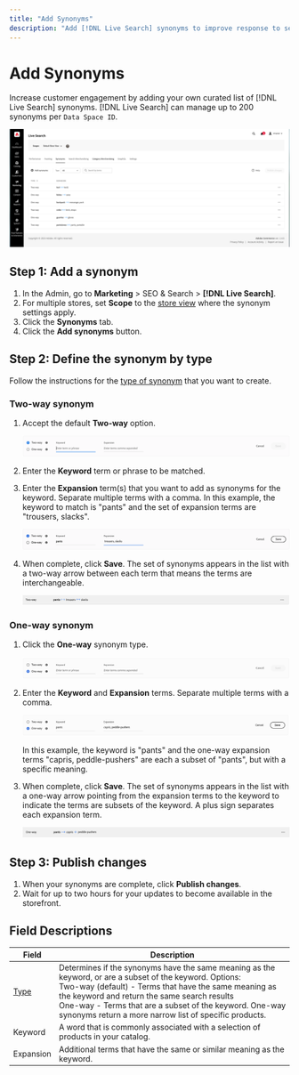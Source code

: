 ```yaml
---
title: "Add Synonyms"
description: "Add [!DNL Live Search] synonyms to improve response to search requests."
---
```

# Add Synonyms

Increase customer engagement by adding your own curated list of [!DNL Live Search] synonyms. [!DNL Live Search] can manage up to 200 synonyms per `Data Space ID`.

![[!DNL Live Search] synonyms](assets/synonym-workspace.png)

## Step 1: Add a synonym

1. In the Admin, go to **Marketing** > SEO & Search > **[!DNL Live Search]**.
1. For multiple stores, set **Scope** to the [store view](https://experienceleague.adobe.com/docs/commerce-admin/start/setup/websites-stores-views.html#scope-settings) where the synonym settings apply.
1. Click the **Synonyms** tab.
1. Click the **Add synonyms** button.

## Step 2: Define the synonym by type

Follow the instructions for the [type of synonym](synonyms-type.md) that you want to create.

### Two-way synonym

1. Accept the default **Two-way** option.

   ![Add two-way synonym](assets/synonym-add-two-way.png)

1. Enter the **Keyword** term or phrase to be matched.
1. Enter the **Expansion** term(s) that you want to add as synonyms for the keyword. Separate multiple terms with a comma.
   In this example, the keyword to match is "pants" and the set of expansion terms are "trousers, slacks".

   ![Two-way synonym example](assets/synonym-add-two-way-example.png)

1. When complete, click **Save**.
   The set of synonyms appears in the list with a two-way arrow between each term that means the terms are interchangeable.

   ![Two-way synonym](assets/synonym-two-way.png)

### One-way synonym

1. Click the **One-way** synonym type.

   ![Add one-way synonym](assets/synonym-add-one-way.png)

1. Enter the **Keyword** and **Expansion** terms. Separate multiple terms with a comma.

   ![One-way synonym example](assets/synonym-add-one-way-example.png)

   In this example, the keyword is "pants" and the one-way expansion terms "capris, peddle-pushers" are each a subset of "pants", but with a specific meaning.

1. When complete, click **Save**.
   The set of synonyms appears in the list with a one-way arrow pointing from the expansion terms to the keyword to indicate the terms are subsets of the keyword. A plus sign separates each expansion term.

   ![One-way synonym](assets/synonym-one-way.png)

## Step 3: Publish changes

1. When your synonyms are complete, click **Publish changes**.
1. Wait for up to two hours for your updates to become available in the storefront.

## Field Descriptions

| Field | Description |
|--- |--- |
| [Type](synonyms.md) | Determines if the synonyms have the same meaning as the keyword, or are a subset of the keyword. Options:<br />Two-way (default) - Terms that have the same meaning as the keyword and return the same search results<br />One-way - Terms that are a subset of the keyword. One-way synonyms return a more narrow list of specific products. |
| Keyword | A word that is commonly associated with a selection of products in your catalog. |
| Expansion | Additional terms that have the same or similar meaning as the keyword. |

